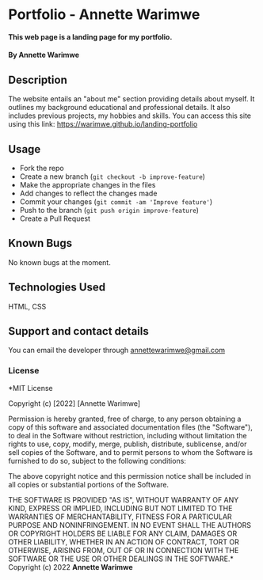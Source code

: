 # Portfolio - Annette Warimwe

#### This web page is a landing page for my portfolio.

#### By **Annette Warimwe**

## Description

The website entails an "about me" section providing details about myself. It outlines my background educational and professional details. It also includes previous projects, my hobbies and skills.
You can access this site using this link: https://warimwe.github.io/landing-portfolio

## Usage

- Fork the repo
- Create a new branch (`git checkout -b improve-feature`)
- Make the appropriate changes in the files
- Add changes to reflect the changes made
- Commit your changes (`git commit -am 'Improve feature'`)
- Push to the branch (`git push origin improve-feature`)
- Create a Pull Request

## Known Bugs

No known bugs at the moment.

## Technologies Used

HTML, CSS

## Support and contact details

You can email the developer through annettewarimwe@gmail.com

### License

\*MIT License

Copyright (c) [2022] [Annette Warimwe]

Permission is hereby granted, free of charge, to any person obtaining a copy
of this software and associated documentation files (the "Software"), to deal
in the Software without restriction, including without limitation the rights
to use, copy, modify, merge, publish, distribute, sublicense, and/or sell
copies of the Software, and to permit persons to whom the Software is
furnished to do so, subject to the following conditions:

The above copyright notice and this permission notice shall be included in all
copies or substantial portions of the Software.

THE SOFTWARE IS PROVIDED "AS IS", WITHOUT WARRANTY OF ANY KIND, EXPRESS OR
IMPLIED, INCLUDING BUT NOT LIMITED TO THE WARRANTIES OF MERCHANTABILITY,
FITNESS FOR A PARTICULAR PURPOSE AND NONINFRINGEMENT. IN NO EVENT SHALL THE
AUTHORS OR COPYRIGHT HOLDERS BE LIABLE FOR ANY CLAIM, DAMAGES OR OTHER
LIABILITY, WHETHER IN AN ACTION OF CONTRACT, TORT OR OTHERWISE, ARISING FROM,
OUT OF OR IN CONNECTION WITH THE SOFTWARE OR THE USE OR OTHER DEALINGS IN THE
SOFTWARE.\*
Copyright (c) 2022 **Annette Warimwe**
